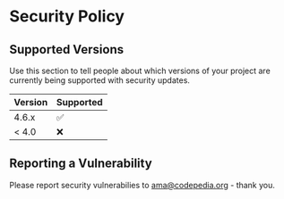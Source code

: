 # Security Policy

## Supported Versions

Use this section to tell people about which versions of your project are
currently being supported with security updates.

| Version | Supported          |
| ------- | ------------------ |
| 4.6.x   | :white_check_mark: |
| < 4.0   | :x:                |


## Reporting a Vulnerability

Please report security vulnerabilies to ama@codepedia.org - thank you. 
